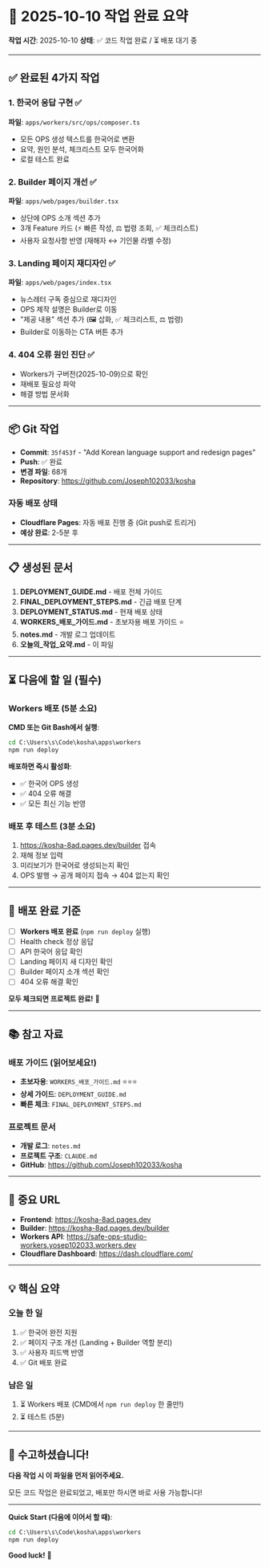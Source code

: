 # 📝 2025-10-10 작업 완료 요약

**작업 시간**: 2025-10-10
**상태**: ✅ 코드 작업 완료 / ⏳ 배포 대기 중

---

## ✅ 완료된 4가지 작업

### 1. 한국어 응답 구현 ✅
**파일**: `apps/workers/src/ops/composer.ts`
- 모든 OPS 생성 텍스트를 한국어로 변환
- 요약, 원인 분석, 체크리스트 모두 한국어화
- 로컬 테스트 완료

### 2. Builder 페이지 개선 ✅
**파일**: `apps/web/pages/builder.tsx`
- 상단에 OPS 소개 섹션 추가
- 3개 Feature 카드 (⚡ 빠른 작성, ⚖️ 법령 조회, ✅ 체크리스트)
- 사용자 요청사항 반영 (재해자 ↔ 기인물 라벨 수정)

### 3. Landing 페이지 재디자인 ✅
**파일**: `apps/web/pages/index.tsx`
- 뉴스레터 구독 중심으로 재디자인
- OPS 제작 설명은 Builder로 이동
- "제공 내용" 섹션 추가 (🖼️ 삽화, ✅ 체크리스트, ⚖️ 법령)
- Builder로 이동하는 CTA 버튼 추가

### 4. 404 오류 원인 진단 ✅
- Workers가 구버전(2025-10-09)으로 확인
- 재배포 필요성 파악
- 해결 방법 문서화

---

## 📦 Git 작업

- **Commit**: `35f453f` - "Add Korean language support and redesign pages"
- **Push**: ✅ 완료
- **변경 파일**: 68개
- **Repository**: https://github.com/Joseph102033/kosha

### 자동 배포 상태
- **Cloudflare Pages**: 자동 배포 진행 중 (Git push로 트리거)
- **예상 완료**: 2-5분 후

---

## 📋 생성된 문서

1. **DEPLOYMENT_GUIDE.md** - 배포 전체 가이드
2. **FINAL_DEPLOYMENT_STEPS.md** - 긴급 배포 단계
3. **DEPLOYMENT_STATUS.md** - 현재 배포 상태
4. **WORKERS_배포_가이드.md** - 초보자용 배포 가이드 ⭐
5. **notes.md** - 개발 로그 업데이트
6. **오늘의_작업_요약.md** - 이 파일

---

## ⏳ 다음에 할 일 (필수)

### Workers 배포 (5분 소요)

**CMD 또는 Git Bash에서 실행**:
```cmd
cd C:\Users\s\Code\kosha\apps\workers
npm run deploy
```

**배포하면 즉시 활성화**:
- ✅ 한국어 OPS 생성
- ✅ 404 오류 해결
- ✅ 모든 최신 기능 반영

### 배포 후 테스트 (3분 소요)
1. https://kosha-8ad.pages.dev/builder 접속
2. 재해 정보 입력
3. 미리보기가 한국어로 생성되는지 확인
4. OPS 발행 → 공개 페이지 접속 → 404 없는지 확인

---

## 🎯 배포 완료 기준

- [ ] **Workers 배포 완료** (`npm run deploy` 실행)
- [ ] Health check 정상 응답
- [ ] API 한국어 응답 확인
- [ ] Landing 페이지 새 디자인 확인
- [ ] Builder 페이지 소개 섹션 확인
- [ ] 404 오류 해결 확인

**모두 체크되면 프로젝트 완료!** 🎉

---

## 📚 참고 자료

### 배포 가이드 (읽어보세요!)
- **초보자용**: `WORKERS_배포_가이드.md` ⭐⭐⭐
- **상세 가이드**: `DEPLOYMENT_GUIDE.md`
- **빠른 체크**: `FINAL_DEPLOYMENT_STEPS.md`

### 프로젝트 문서
- **개발 로그**: `notes.md`
- **프로젝트 구조**: `CLAUDE.md`
- **GitHub**: https://github.com/Joseph102033/kosha

---

## 🔗 중요 URL

- **Frontend**: https://kosha-8ad.pages.dev
- **Builder**: https://kosha-8ad.pages.dev/builder
- **Workers API**: https://safe-ops-studio-workers.yosep102033.workers.dev
- **Cloudflare Dashboard**: https://dash.cloudflare.com/

---

## 💡 핵심 요약

### 오늘 한 일
1. ✅ 한국어 완전 지원
2. ✅ 페이지 구조 개선 (Landing + Builder 역할 분리)
3. ✅ 사용자 피드백 반영
4. ✅ Git 배포 완료

### 남은 일
1. ⏳ Workers 배포 (CMD에서 `npm run deploy` 한 줄만!)
2. ⏳ 테스트 (5분)

---

## 🎊 수고하셨습니다!

**다음 작업 시 이 파일을 먼저 읽어주세요.**

모든 코드 작업은 완료되었고, 배포만 하시면 바로 사용 가능합니다!

---

**Quick Start (다음에 이어서 할 때)**:
```cmd
cd C:\Users\s\Code\kosha\apps\workers
npm run deploy
```

**Good luck!** 🚀
